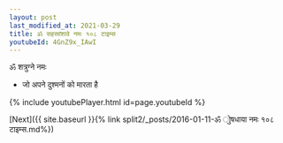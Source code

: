 ```yaml
---
layout: post
last_modified_at: 2021-03-29
title: ॐ सहस्रांशावे नमः १०८ टाइम्स
youtubeId: 4GnZ9x_IAwI
---
```

 
 
 ॐ शत्रुग्ने नमः  
 
 -  जो अपने दुश्मनों को मारता है 
 
  
 
  
 
 
 
 
 
 


{% include youtubePlayer.html id=page.youtubeId %}
 
[Next]({{ site.baseurl }}{% link  split2/_posts/2016-01-11-ॐ ोुषधाया नमः १०८ टाइम्स.md%})
 

